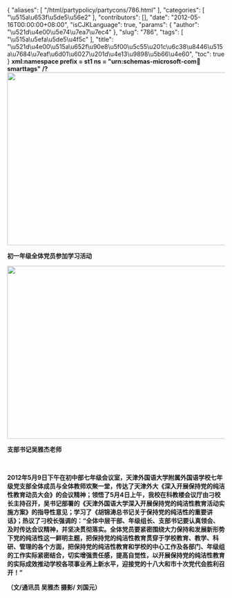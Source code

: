 {
    "aliases": [
        "/html/partypolicy/partycons/786.html"
    ],
    "categories": [
        "\u515a\u653f\u5de5\u56e2"
    ],
    "contributors": [],
    "date": "2012-05-16T00:00:00+08:00",
    "isCJKLanguage": true,
    "params": {
        "author": "\u521d\u4e00\u5e74\u7ea7\u7ec4"
    },
    "slug": "786",
    "tags": [
        "\u515a\u5efa\u5de5\u4f5c"
    ],
    "title": "\u521d\u4e00\u515a\u652f\u90e8\u5f00\u5c55\u201c\u6c38\u8446\u515a\u7684\u7eaf\u6d01\u6027\u201d\u4e13\u9898\u5b66\u4e60",
    "toc": true
}
**xml:namespace prefix = st1 ns = "urn:schemas-microsoft-com:office:smarttags" /?
<img
    src="https://cdn.tfls.online/mirror/full/b4874d2f7ff3c0aefb4703b7c2ccc3d3fff50603.jpg"
    style="display:block;margin-left:auto;margin-right:auto;"
    decoding="async"
    fetchpriority="auto"
    loading="lazy"
    height="400"
    width="600"
/>**

**初一年级全体党员参加学习活动**

**<img
    src="https://cdn.tfls.online/mirror/full/2e2703c364aba8040edd9942512867485b3ce7d1.jpg"
    style="display:block;margin-left:auto;margin-right:auto;"
    decoding="async"
    fetchpriority="auto"
    loading="lazy"
    height="400"
    width="600"
/>**

**支部书记吴雅杰老师**

 

**2012年5月9日下午在初中部七年级会议室，天津外国语大学附属外国语学校七年级党支部全体成员与全体教师欢聚一堂，传达了天津外大《深入开展保持党的纯洁性教育动员大会》的会议精神；领悟了5月4日上午，我校在科教楼会议厅由刁校长主持召开，吴书记部署的《天津外国语大学深入开展保持党的纯洁性教育活动实施方案》的指导性意见；学习了《胡锦涛总书记关于保持党的纯洁性的重要讲话》；热议了刁校长强调的：“全体中层干部、年级组长、支部书记要认真领会、及时传达会议精神，并坚决贯彻落实。全体党员要紧密围绕大力保持和发展新形势下党的纯洁性这一鲜明主题，把保持党的纯洁性教育贯穿于学校教育、教学、科研、管理的各个方面，把保持党的纯洁性教育和学校的中心工作及各部门、年级组的工作实际紧密结合，切实增强责任感，提高自觉性，以开展保持党的纯洁性教育的实际成效推动学校各项事业再上新水平，迎接党的十八大和市十次党代会胜利召开！”**

**（文/通讯员 吴雅杰 摄影/ 刘国元）** 

